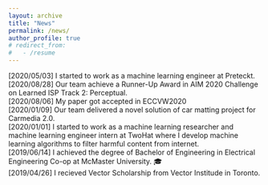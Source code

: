 ```yaml
---
layout: archive
title: "News"
permalink: /news/
author_profile: true
# redirect_from:
#   - /resume
---
```


[2020/05/03] I started to work as a machine learning engineer at Preteckt.
[2020/08/28] Our team achieve a Runner-Up Award in AIM 2020 Challenge on Learned ISP Track 2: Perceptual.  
[2020/08/06] My paper got accepted in ECCVW2020  
[2020/01/09] Our team delivered a novel solution of car matting project for Carmedia 2.0.  
[2020/01/01] I started to work as a machine learning researcher and machine learning engineer intern at TwoHat where I develop machine learning algorithms to filter harmful content from internet.  
[2019/06/14] I achieved the degree of Bachelor of Engineering in Electrical Engineering Co-op at McMaster University. 🎓   
[2019/04/26] I recieved Vector Scholarship from Vector Institude in Toronto.   
